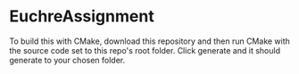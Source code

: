 # EuchreAssignment
 
To build this with CMake, download this repository and then run CMake with the source code set to this repo's root folder. Click generate and it should generate to your chosen folder.
